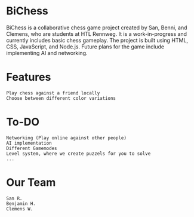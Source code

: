 # BiChess



BiChess is a collaborative chess game project created by San, Benni, and Clemens, who are students at HTL Rennweg. It is a work-in-progress and currently includes basic chess gameplay. The project is built using HTML, CSS, JavaScript, and Node.js. Future plans for the game include implementing AI and networking.



# Features

    Play chess against a friend locally
    Choose between different color variations
    
    
# To-DO
    Networking (Play online against other people)
    AI implementation
    Different Gamemodes
    Level system, where we create puzzels for you to solve
    ...
    
    
# Our Team
    San R.
    Benjamin H.
    Clemens W.
